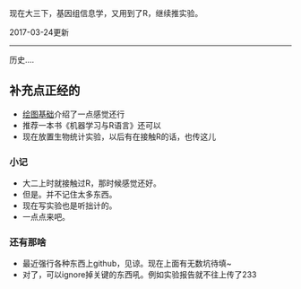 现在大三下，基因组信息学，又用到了R，继续推实验。

2017-03-24更新

******

历史....

## 补充点正经的

- [绘图基础](http://blog.163.com/wxh244295043@yeah/blog/static/17265801220127207547952/)介绍了一点感觉还行
- 推荐一本书《机器学习与R语言》还可以
- 现在放置生物统计实验，以后有在接触R的话，也传这儿

### 小记

- 大二上时就接触过R，那时候感觉还好。
- 但是。并不记住太多东西。
- 现在写实验也是听拙计的。
- 一点点来吧。

### 还有那啥

- 最近强行各种东西上github，见谅。现在上面有无数坑待填~
- 对了，可以ignore掉关键的东西吼。例如实验报告就不往上传了233